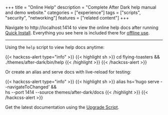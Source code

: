 +++
title = "Online Help"
description = "Complete After Dark help manual and demo website."
categories = ["experience"]
tags = ["scripts", "security", "networking"]
features = ["related content"]
+++

Navigate to http://localhost:1414 to view the online help docs after running [Quick Install](../quick-install). Everything you see here is included there for [offline use](../air-gapping).

---

Using the `help` script to view help docs anytime:

{{< hackcss-alert type="info" >}}
{{< highlight sh >}}
cd flying-toasters && \
./themes/after-dark/bin/help
{{< /highlight >}}
{{< /hackcss-alert >}}

Or create an alias and serve docs with live-reload for testing:

{{< hackcss-alert type="info" >}}
{{< highlight sh >}}
alias hs='hugo serve --navigateToChanged' && \
hs --port 1414 --source themes/after-dark/docs
{{< /highlight >}}
{{< /hackcss-alert >}}

Get the latest documentation using the [Upgrade Script](../upgrade-script/).
